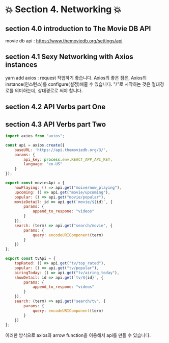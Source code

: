 # :collision: Section 4. Networking :collision:

## section 4.0 introduction to The Movie DB API

movie db api : <https://www.themoviedb.org/settings/api>

## section 4.1 Sexy Networking with Axios instances

yarn add axios : request 작업하기 좋습니다.
Axios의 좋은 점은, Axios의 instance(인스턴스)를 configure(설정)해줄 수 있습니다.
"/"로 시작하는 것은 절대경로를 의미하는데, 상대경로로 써야 합니다.

## section 4.2 API Verbs part One

## section 4.3 API Verbs part Two

```javascript
import axios from "axios";

const api = axios.create({
    baseURL: 'https://api.themoviedb.org/3/',
    params: {
        api_key: process.env.REACT_APP_API_KEY,
        language: "en-US"
    }
});

export const moviesApi = {
    nowPlaying: () => api.get("moive/now_playing"),
    upcoming: () => api.get("movie/upcoming"),
    popular: () => api.get("movie/popular"),
    movieDetail: id => api.get(`movie/${id}`, {
        params: {
            append_to_respone: "videos"
        }
    }),
    search: (term) => api.get("search/movie", {
        params: {
            query: encodeURIComponent(term)
        }
    })
};

export const tvApi = {
    topRated: () => api.get("tv/top_rated"),
    popular: () => api.get("tv/popular"),
    airingToday: () => api.get("tv/airing_today"),
    showDetail: id => api.get(`tv/${id}`, {
        params: {
            append_to_respone: "videos"
        }
    }),
    search: (term) => api.get("search/tv", {
        params: {
            query: encodeURIComponent(term)
        }
    })
};
```

이러한 방식으로 axios와 arrow function을 이용해서 api를 만들 수 있습니다.
